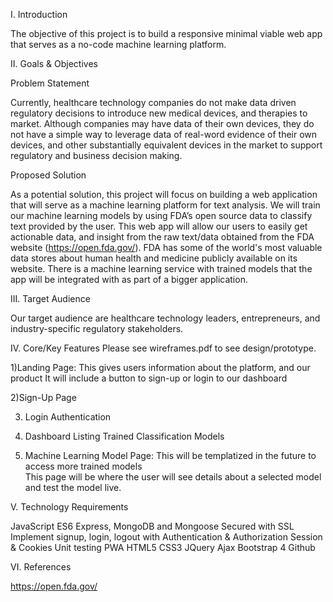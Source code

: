 I. Introduction

The objective of this project is to build a responsive minimal viable web app that serves as a no-code machine learning platform. 

II. Goals & Objectives 

Problem Statement 

Currently, healthcare technology companies do not make data driven regulatory decisions to introduce new medical devices, and therapies to market. Although companies may have data of their own devices, they do not have a simple way to leverage data of real-word evidence of their own devices, and other substantially equivalent devices in the market to support regulatory and business decision making. 

Proposed Solution

As a potential solution, this project will focus on building a web application that will serve as a machine learning platform for text analysis. We will train our machine learning models by using FDA’s open source data to classify text provided by the user.  This web app will allow our users to easily get actionable data, and insight from the raw text/data obtained from the FDA website (https://open.fda.gov/). FDA has some of the world's most valuable data stores about human health and medicine publicly available on its website.  There  is a machine learning service with trained models that the app will be integrated with as part of a bigger application. 



III. Target Audience 

Our target audience are healthcare technology leaders, entrepreneurs, and industry-specific regulatory stakeholders. 

IV. Core/Key Features
Please see wireframes.pdf to see design/prototype. 

1)Landing Page:
This gives users information about the platform, and our product 
It will include a button to sign-up or login to our dashboard  

2)Sign-Up Page 

3) Login Authentication 

4) Dashboard Listing Trained Classification Models

5) Machine Learning Model Page: 
This will be templatized in the future to access more trained models  
This page will be where the user will see details about a selected model and test the model live. 


V. Technology Requirements

JavaScript ES6 
Express, MongoDB and Mongoose 
Secured with SSL
Implement signup, login, logout with Authentication & Authorization 
Session & Cookies
Unit testing
PWA
HTML5 
CSS3 
JQuery 
Ajax 
Bootstrap 4 
Github 

  VI. References 

https://open.fda.gov/


